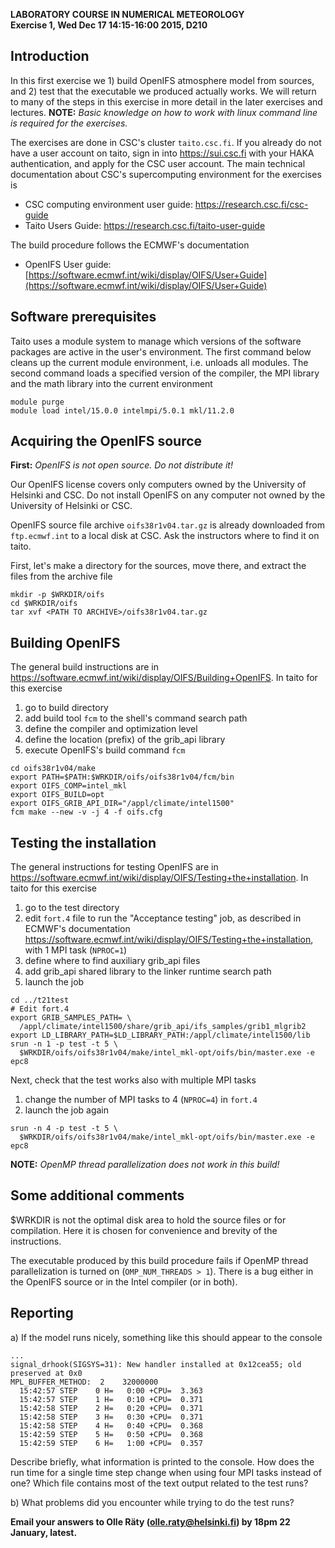 **LABORATORY COURSE IN NUMERICAL METEOROLOGY**  
**Exercise 1, Wed Dec 17 14:15-16:00 2015, D210**

## Introduction

In this first exercise we 1) build OpenIFS atmosphere model from
sources, and 2) test that the executable we produced actually
works. We will return to many of the steps in this exercise in more
detail in the later exercises and lectures. **NOTE:** *Basic knowledge
on how to work with linux command line is required for the exercises.*

The exercises are done in CSC's cluster `taito.csc.fi`. If you already
do not have a user account on taito, sign in into <https://sui.csc.fi>
with your HAKA authentication, and apply for the CSC user account. The
main technical documentation about CSC's supercomputing environment for
the exercises is

* CSC computing environment user guide: <https://research.csc.fi/csc-guide>
* Taito Users Guide: <https://research.csc.fi/taito-user-guide>

The build procedure follows the ECMWF's documentation

* OpenIFS User guide: [https://software.ecmwf.int/wiki/display/OIFS/User+Guide](https://software.ecmwf.int/wiki/display/OIFS/User+Guide)


## Software prerequisites

Taito uses a module system to manage which versions of the software
packages are active in the user's environment. The first command below
cleans up the current module environment, i.e. unloads all
modules. The second command loads a specified version of the compiler,
the MPI library and the math library into the current environment

~~~~
module purge
module load intel/15.0.0 intelmpi/5.0.1 mkl/11.2.0
~~~~


## Acquiring the OpenIFS source

**First:** *OpenIFS is not open source. Do not distribute it!*

Our OpenIFS license covers only computers owned by the University of
Helsinki and CSC. Do not install OpenIFS on any computer not owned by
the University of Helsinki or CSC.

OpenIFS source file archive `oifs38r1v04.tar.gz` is already downloaded
from `ftp.ecmwf.int` to a local disk at CSC. Ask the instructors where
to find it on taito.

First, let's make a directory for the sources, move there, and extract
the files from the archive file

~~~~
mkdir -p $WRKDIR/oifs
cd $WRKDIR/oifs
tar xvf <PATH TO ARCHIVE>/oifs38r1v04.tar.gz
~~~~


## Building OpenIFS

The general build instructions are in
<https://software.ecmwf.int/wiki/display/OIFS/Building+OpenIFS>. In
taito for this exercise

1. go to build directory
2. add build tool `fcm` to the shell's command search path
3. define the compiler and optimization level
4. define the location (prefix) of the grib_api library
5. execute OpenIFS's build command `fcm`

~~~~
cd oifs38r1v04/make
export PATH=$PATH:$WRKDIR/oifs/oifs38r1v04/fcm/bin
export OIFS_COMP=intel_mkl
export OIFS_BUILD=opt
export OIFS_GRIB_API_DIR="/appl/climate/intel1500"
fcm make --new -v -j 4 -f oifs.cfg
~~~~


## Testing the installation

The general instructions for testing OpenIFS are in
<https://software.ecmwf.int/wiki/display/OIFS/Testing+the+installation>. In
taito for this exercise

1. go to the test directory
2. edit `fort.4` file to run the "Acceptance testing" job, as described in
   ECMWF's documentation
   <https://software.ecmwf.int/wiki/display/OIFS/Testing+the+installation>,
   with 1 MPI task (`NPROC=1`)
3. define where to find auxiliary grib_api files
4. add grib_api shared library to the linker runtime search path
5. launch the job

~~~~
cd ../t21test
# Edit fort.4
export GRIB_SAMPLES_PATH= \
  /appl/climate/intel1500/share/grib_api/ifs_samples/grib1_mlgrib2
export LD_LIBRARY_PATH=$LD_LIBRARY_PATH:/appl/climate/intel1500/lib
srun -n 1 -p test -t 5 \
  $WRKDIR/oifs/oifs38r1v04/make/intel_mkl-opt/oifs/bin/master.exe -e epc8
~~~~

Next, check that the test works also with multiple MPI tasks

1. change the number of MPI tasks to 4 (`NPROC=4`) in `fort.4`
2. launch the job again

~~~~
srun -n 4 -p test -t 5 \
  $WRKDIR/oifs/oifs38r1v04/make/intel_mkl-opt/oifs/bin/master.exe -e epc8
~~~~


**NOTE:** *OpenMP thread parallelization does not work in this build!*


## Some additional comments

$WRKDIR is not the optimal disk area to hold the source files or for
compilation. Here it is chosen for convenience and brevity of the
instructions.

The executable produced by this build procedure fails if OpenMP thread
parallelization is turned on (`OMP_NUM_THREADS > 1`). There is a bug
either in the OpenIFS source or in the Intel compiler (or in both).


## Reporting

a\) If the model runs nicely, something like this should appear to
the console

~~~~
...
signal_drhook(SIGSYS=31): New handler installed at 0x12cea55; old preserved at 0x0
MPL_BUFFER_METHOD:  2    32000000
  15:42:57 STEP    0 H=   0:00 +CPU=  3.363
  15:42:57 STEP    1 H=   0:10 +CPU=  0.371
  15:42:58 STEP    2 H=   0:20 +CPU=  0.371
  15:42:58 STEP    3 H=   0:30 +CPU=  0.371
  15:42:58 STEP    4 H=   0:40 +CPU=  0.368
  15:42:59 STEP    5 H=   0:50 +CPU=  0.368
  15:42:59 STEP    6 H=   1:00 +CPU=  0.357
~~~~

Describe briefly, what information is printed to the console. How does
the run time for a single time step change when using four MPI tasks
instead of one? Which file contains most of the text output related to
the test runs?

b\) What problems did you encounter while trying to do the test runs?

**Email your answers to Olle Räty (olle.raty@helsinki.fi) by 18pm 22
  January, latest.**
